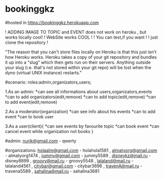 # bookinggkz

#hosted in https://bookinggkz.herokuapp.com

! ADDING IMAGE TO TOPIC and EVENT does not work on heroku , but works locally cool! 
! WebSite works COOL !
! You can test,if you want !
! just clone the repository !

"The reason that you can't store files locally on Heroku is that this just isn't 
how Heroku works. Heroku takes a copy of your git repository and bundles it up into
a "slug" which then gets run on their servers. Anything outside your slug 
(i.e. that's not stored within your git repo) will be lost when the dyno (virtual UNIX instance) restarts."

#scenario:
 roles:admin,organizators,users;

1.As an admin:
  *can see all informations about users,organizators,events
  *can to add organizators(edit,remove)
  *can to add topic(edit,remove)
  *can to add event(edit,remove)
  
2.As a moderator(organization)
  *can see info about his events
  *can to add event
  *can to book user
  
3.As a user(client){
  *can see events by favourite topic
  *can book event
  *can cancel event while organization not books
}

#admin:    nurik@gmail.com - qwerty
          
#organizations:  holaalm@gmail.com - holahola1581 ,
                 almatyorg@gmail.com - almatyorg1474 ,
                 jummy@gmail.com - jummy5589 ,
                 disneykz@mail.ru - disney8899 ,
                 groovy@mail.ru - groovy5548 ,
                 lalaland@mail.ru - lalaland4561 ,
                 citybar@gmail.com - citybar3696 ,
                 travenA@mail.ru - travena5589 ,
                 sahalina@mail.ru - sahalina3681
          
          
 
